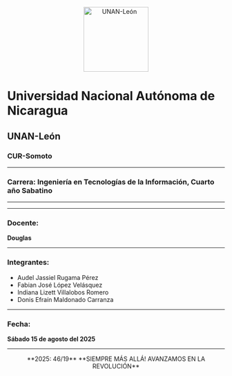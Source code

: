 <p align="center">
  <img src="https://i0.wp.com/www.unanleon.edu.ni/wp-content/uploads/2024/01/Escudo-UNAN-Leon-4.png?resize=1024%2C1024&ssl=1" alt="UNAN-León" width="150"/>
</p>

# **Universidad Nacional Autónoma de Nicaragua**  
## **UNAN-León**  
### **CUR-Somoto**

---

<p align="center">
  <h3><b>Carrera:</b> Ingeniería en Tecnologías de la Información, Cuarto año Sabatino</h3>

</p>

---



---

### **Docente:**
**Douglas**

---

### **Integrantes:**
- Audel Jassiel Rugama Pérez
- Fabian José López Velásquez
- Indiana Lizett Villalobos Romero
- Donis Efraín Maldonado Carranza

---

### **Fecha:**
**Sábado 15 de agosto del 2025**

---

<p align="center">
  **2025: 46/19**  
  **SIEMPRE MÁS ALLÁ! AVANZAMOS EN LA REVOLUCIÓN**
</p>
